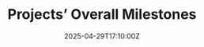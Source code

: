 ---
title: Projects’ Overall Milestones
linkTitle: Projects’ Overall Milestones
date: '2025-04-29T17:10:00Z'
weight: 1
description: Overview of project milestones includes definitions for projects, milestone
  names, types, flags, due dates, and status indicators for tracking progress. A template
  for overall milestones is also provided.
draft: false
ref: projects-overall-milestones
---